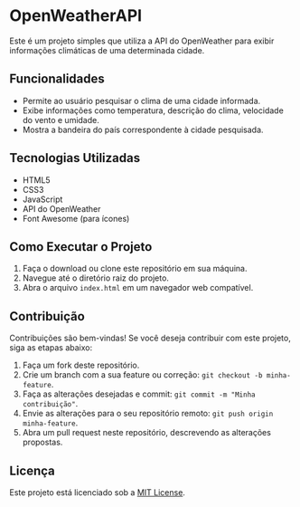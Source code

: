 # OpenWeatherAPI

Este é um projeto simples que utiliza a API do OpenWeather para exibir informações climáticas de uma determinada cidade.

## Funcionalidades

- Permite ao usuário pesquisar o clima de uma cidade informada.
- Exibe informações como temperatura, descrição do clima, velocidade do vento e umidade.
- Mostra a bandeira do país correspondente à cidade pesquisada.

## Tecnologias Utilizadas

- HTML5
- CSS3
- JavaScript
- API do OpenWeather
- Font Awesome (para ícones)

## Como Executar o Projeto

1. Faça o download ou clone este repositório em sua máquina.
2. Navegue até o diretório raiz do projeto.
3. Abra o arquivo `index.html` em um navegador web compatível.

## Contribuição

Contribuições são bem-vindas! Se você deseja contribuir com este projeto, siga as etapas abaixo:

1. Faça um fork deste repositório.
2. Crie um branch com a sua feature ou correção: `git checkout -b minha-feature`.
3. Faça as alterações desejadas e commit: `git commit -m "Minha contribuição"`.
4. Envie as alterações para o seu repositório remoto: `git push origin minha-feature`.
5. Abra um pull request neste repositório, descrevendo as alterações propostas.

## Licença

Este projeto está licenciado sob a [MIT License](LICENSE).


